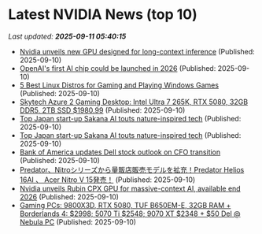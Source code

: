 # Latest NVIDIA News (top 10)
_Last updated: **2025-09-11 05:40:15**_

- [Nvidia unveils new GPU designed for long-context inference](https://biztoc.com/x/169178d79c694c06) (Published: 2025-09-10)
- [OpenAI's first AI chip could be launched in 2026](https://www.ghacks.net/2025/09/10/openais-first-ai-chip-could-be-launched-in-2026/) (Published: 2025-09-10)
- [5 Best Linux Distros for Gaming and Playing Windows Games](https://www.tecmint.com/linux-distros-for-playing-windows-games/) (Published: 2025-09-10)
- [Skytech Azure 2 Gaming Desktop: Intel Ultra 7 265K, RTX 5080, 32GB DDR5, 2TB SSD $1980.99](https://slickdeals.net/f/18595111-skytech-azure-2-gaming-desktop-intel-ultra-7-265k-rtx-5080-32gb-ddr5-2tb-ssd-1980-99) (Published: 2025-09-10)
- [Top Japan start-up Sakana AI touts nature-inspired tech](https://www.digitaljournal.com/world/top-japan-start-up-sakana-ai-touts-nature-inspired-tech/article) (Published: 2025-09-10)
- [Top Japan start-up Sakana AI touts nature-inspired tech](https://finance.yahoo.com/news/top-japan-start-sakana-ai-032419004.html) (Published: 2025-09-10)
- [Bank of America updates Dell stock outlook on CFO transition](https://www.thestreet.com/technology/bank-of-america-updates-dell-stock-outlook-on-cfo-transition) (Published: 2025-09-10)
- [Predator、Nitroシリーズから量販店販売モデルを拡充！Predator Helios 16AI 、 Acer Nitro V 15発売！](https://prtimes.jp/main/html/rd/p/000001030.000000640.html) (Published: 2025-09-10)
- [Nvidia unveils Rubin CPX GPU for massive-context AI, available end 2026](https://www.digitimes.com/news/a20250910VL202/nvidia-rubin-gpu-2026-software.html) (Published: 2025-09-10)
- [Gaming PCs: 9800X3D, RTX 5080, TUF B650EM-E, 32GB RAM + Borderlands 4: $2998; 5070 Ti $2548; 9070 XT $2348 + $50 Del @ Nebula PC](https://www.ozbargain.com.au/node/923510) (Published: 2025-09-10)
